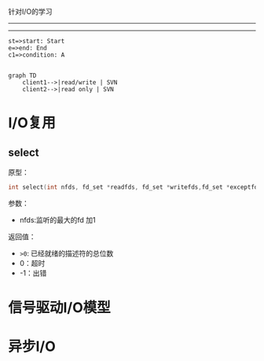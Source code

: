 针对I/O的学习

_________

_________


``` flow 
st=>start: Start
e=>end: End
c1=>condition: A


```

```mermaid
graph TD
    client1-->|read/write | SVN
    client2-->|read only | SVN

```

# I/O复用

## select
原型：
``` cpp
int select(int nfds, fd_set *readfds, fd_set *writefds,fd_set *exceptfds, struct timeval *timeout);
```
参数：
- nfds:监听的最大的fd 加1

返回值：
- `>0`: 已经就绪的描述符的总位数
- 0：超时
- -1：出错


# 信号驱动I/O模型



# 异步I/O



